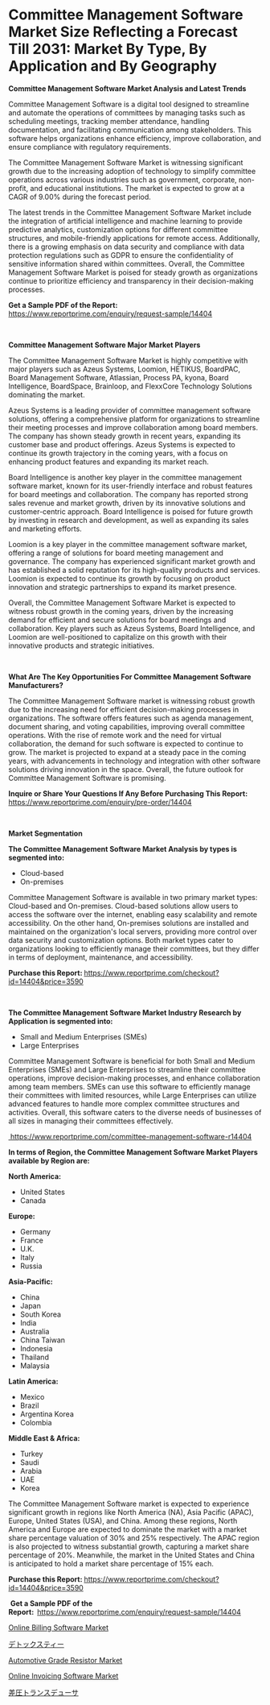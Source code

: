 <p><h1>Committee Management Software Market Size Reflecting a Forecast Till 2031: Market By Type, By Application and By Geography</h1></p><p><strong>Committee Management Software Market Analysis and Latest Trends</strong></p>
<p><p>Committee Management Software is a digital tool designed to streamline and automate the operations of committees by managing tasks such as scheduling meetings, tracking member attendance, handling documentation, and facilitating communication among stakeholders. This software helps organizations enhance efficiency, improve collaboration, and ensure compliance with regulatory requirements.</p><p>The Committee Management Software Market is witnessing significant growth due to the increasing adoption of technology to simplify committee operations across various industries such as government, corporate, non-profit, and educational institutions. The market is expected to grow at a CAGR of 9.00% during the forecast period.</p><p>The latest trends in the Committee Management Software Market include the integration of artificial intelligence and machine learning to provide predictive analytics, customization options for different committee structures, and mobile-friendly applications for remote access. Additionally, there is a growing emphasis on data security and compliance with data protection regulations such as GDPR to ensure the confidentiality of sensitive information shared within committees. Overall, the Committee Management Software Market is poised for steady growth as organizations continue to prioritize efficiency and transparency in their decision-making processes.</p></p>
<p><strong>Get a Sample PDF of the Report:&nbsp;</strong> <a href="https://www.reportprime.com/enquiry/request-sample/14404">https://www.reportprime.com/enquiry/request-sample/14404</a></p>
<p>&nbsp;</p>
<p><strong>Committee Management Software Major Market Players</strong></p>
<p><p>The Committee Management Software Market is highly competitive with major players such as Azeus Systems, Loomion, HETIKUS, BoardPAC, Board Management Software, Atlassian, Process PA, kyona, Board Intelligence, BoardSpace, Brainloop, and FlexxCore Technology Solutions dominating the market.</p><p>Azeus Systems is a leading provider of committee management software solutions, offering a comprehensive platform for organizations to streamline their meeting processes and improve collaboration among board members. The company has shown steady growth in recent years, expanding its customer base and product offerings. Azeus Systems is expected to continue its growth trajectory in the coming years, with a focus on enhancing product features and expanding its market reach.</p><p>Board Intelligence is another key player in the committee management software market, known for its user-friendly interface and robust features for board meetings and collaboration. The company has reported strong sales revenue and market growth, driven by its innovative solutions and customer-centric approach. Board Intelligence is poised for future growth by investing in research and development, as well as expanding its sales and marketing efforts.</p><p>Loomion is a key player in the committee management software market, offering a range of solutions for board meeting management and governance. The company has experienced significant market growth and has established a solid reputation for its high-quality products and services. Loomion is expected to continue its growth by focusing on product innovation and strategic partnerships to expand its market presence.</p><p>Overall, the Committee Management Software Market is expected to witness robust growth in the coming years, driven by the increasing demand for efficient and secure solutions for board meetings and collaboration. Key players such as Azeus Systems, Board Intelligence, and Loomion are well-positioned to capitalize on this growth with their innovative products and strategic initiatives.</p></p>
<p>&nbsp;</p>
<p><strong>What Are The Key Opportunities For Committee Management Software Manufacturers?</strong></p>
<p><p>The Committee Management Software market is witnessing robust growth due to the increasing need for efficient decision-making processes in organizations. The software offers features such as agenda management, document sharing, and voting capabilities, improving overall committee operations. With the rise of remote work and the need for virtual collaboration, the demand for such software is expected to continue to grow. The market is projected to expand at a steady pace in the coming years, with advancements in technology and integration with other software solutions driving innovation in the space. Overall, the future outlook for Committee Management Software is promising.</p></p>
<p><strong>Inquire or Share Your Questions If Any Before Purchasing This Report:</strong> <a href="https://www.reportprime.com/enquiry/pre-order/14404">https://www.reportprime.com/enquiry/pre-order/14404</a></p>
<p>&nbsp;</p>
<p><strong>Market Segmentation</strong></p>
<p><strong>The Committee Management Software Market Analysis by types is segmented into:</strong></p>
<p><ul><li>Cloud-based</li><li>On-premises</li></ul></p>
<p><p>Committee Management Software is available in two primary market types: Cloud-based and On-premises. Cloud-based solutions allow users to access the software over the internet, enabling easy scalability and remote accessibility. On the other hand, On-premises solutions are installed and maintained on the organization's local servers, providing more control over data security and customization options. Both market types cater to organizations looking to efficiently manage their committees, but they differ in terms of deployment, maintenance, and accessibility.</p></p>
<p><strong>Purchase this Report:&nbsp;</strong><a href="https://www.reportprime.com/checkout?id=14404&price=3590">https://www.reportprime.com/checkout?id=14404&price=3590</a></p>
<p>&nbsp;</p>
<p><strong>The Committee Management Software Market Industry Research by Application is segmented into:</strong></p>
<p><ul><li>Small and Medium Enterprises (SMEs)</li><li>Large Enterprises</li></ul></p>
<p><p>Committee Management Software is beneficial for both Small and Medium Enterprises (SMEs) and Large Enterprises to streamline their committee operations, improve decision-making processes, and enhance collaboration among team members. SMEs can use this software to efficiently manage their committees with limited resources, while Large Enterprises can utilize advanced features to handle more complex committee structures and activities. Overall, this software caters to the diverse needs of businesses of all sizes in managing their committees effectively.</p></p>
<p><a href="https://www.reportprime.com/committee-management-software-r14404">&nbsp;https://www.reportprime.com/committee-management-software-r14404</a></p>
<p><strong>In terms of Region, the Committee Management Software Market Players available by Region are:</strong></p>
<p>
    <p> <strong> North America: </strong>
        <ul>
            <li>United States</li>
            <li>Canada</li>
        </ul>
        </p> 
    <p> <strong> Europe: </strong>
        <ul>
            <li>Germany</li>
            <li>France</li>
            <li>U.K.</li>
            <li>Italy</li>
            <li>Russia</li>
        </ul>
        </p> 
    <p> <strong> Asia-Pacific: </strong>
        <ul>
            <li>China</li>
            <li>Japan</li>
            <li>South Korea</li>
            <li>India</li>
            <li>Australia</li>
            <li>China Taiwan</li>
            <li>Indonesia</li>
            <li>Thailand</li>
            <li>Malaysia</li>
        </ul>
        </p> 
    <p> <strong> Latin America: </strong>
        <ul>
            <li>Mexico</li>
            <li>Brazil</li>
            <li>Argentina Korea</li>
            <li>Colombia</li>
        </ul>
        </p> 
    <p> <strong> Middle East & Africa: </strong>
        <ul>
            <li>Turkey</li>
            <li>Saudi</li>
            <li>Arabia</li>
            <li>UAE</li>
            <li>Korea</li>
        </ul>
    </p>
    </p>
<p><p>The Committee Management Software market is expected to experience significant growth in regions like North America (NA), Asia Pacific (APAC), Europe, United States (USA), and China. Among these regions, North America and Europe are expected to dominate the market with a market share percentage valuation of 30% and 25% respectively. The APAC region is also projected to witness substantial growth, capturing a market share percentage of 20%. Meanwhile, the market in the United States and China is anticipated to hold a market share percentage of 15% each.</p></p>
<p><strong>Purchase this Report: </strong><a href="https://www.reportprime.com/checkout?id=14404&price=3590">https://www.reportprime.com/checkout?id=14404&price=3590</a></p>
<p>&nbsp;<strong>Get a Sample PDF of the Report:&nbsp;&nbsp;</strong><a href="https://www.reportprime.com/enquiry/request-sample/14404">https://www.reportprime.com/enquiry/request-sample/14404</a></p>
<p><strong></strong></p>
<p><p><a href="https://github.com/pennyaldbrittonh658/Market-Research-Report-List-1/blob/main/online-billing-software-market.md">Online Billing Software Market</a></p><p><a href="https://medium.com/@orlohagenes_12279/%E3%83%87%E3%83%88%E3%83%83%E3%82%AF%E3%82%B9%E3%83%86%E3%82%A3%E3%83%BC%E5%B8%82%E5%A0%B4%E3%81%AE%E3%82%B5%E3%82%A4%E3%82%BA-%E3%82%B7%E3%82%A7%E3%82%A2-%E3%83%88%E3%83%AC%E3%83%B3%E3%83%89%E5%88%86%E6%9E%90%E3%83%AC%E3%83%9D%E3%83%BC%E3%83%88-%E8%A3%BD%E5%93%81%E5%88%A5-%E3%82%AA%E3%83%BC%E3%82%AC%E3%83%8B%E3%83%83%E3%82%AF-%E5%BE%93%E6%9D%A5%E5%9E%8B-%E3%82%BB%E3%82%B0%E3%83%A1%E3%83%B3%E3%83%88%E4%BA%88%E6%B8%AC%E4%BB%98%E3%81%8D-2024%E5%B9%B4-2031%E5%B9%B4-acb1c138545c">デトックスティー</a></p><p><a href="https://medium.com/@carlahoustonh51/automotive-grade-resistor-market-size-share-analysis-growth-trends-forecasts-2024-2031-58f445dbffd9">Automotive Grade Resistor Market</a></p><p><a href="https://github.com/gcimaudf65/Market-Research-Report-List-1/blob/main/online-invoicing-software-market.md">Online Invoicing Software Market</a></p><p><a href="https://medium.com/@addiehirthe05/%E5%B7%AE%E5%9C%A7%E5%A4%89%E6%8F%9B%E5%99%A8%E5%B8%82%E5%A0%B4%E3%81%AB%E6%B7%B1%E3%81%8F%E5%85%A5%E3%82%8A%E8%BE%BC%E3%82%80-%E3%81%9D%E3%81%AE%E5%8B%95%E5%90%91-%E5%B8%82%E5%A0%B4%E3%82%BB%E3%82%B0%E3%83%A1%E3%83%B3%E3%83%86%E3%83%BC%E3%82%B7%E3%83%A7%E3%83%B3-%E7%AB%B6%E4%BA%89%E5%88%86%E6%9E%90-3ec04105bcf7">差圧トランスデューサ</a></p></p>